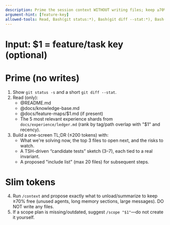 ```yaml
---
description: Prime the session context WITHOUT writing files; keep ≥70% headroom
argument-hint: [feature-key]
allowed-tools: Read, Bash(git status:*), Bash(git diff --stat:*), Bash(git ls-files:*), Bash(git grep -n:*)
---
```

# Input: $1 = feature/task key (optional)

# Prime (no writes)
1) Show `git status -s` and a short `git diff --stat`.
2) Read (only):
   - @README.md
   - @docs/knowledge-base.md
   - @docs/feature-maps/$1.md (if present)
   - The 5 most relevant experience shards from `docs/experience/ledger.md`
     (rank by tag/path overlap with "$1" and recency).
3) Build a one-screen TL;DR (≤200 tokens) with:
   - What we're solving now, the top 3 files to open next, and the risks to watch.
   - A TSH-driven “candidate tests” sketch (3–7), each tied to a real invariant.
   - A proposed "include list" (max 20 files) for subsequent steps.

# Slim tokens
4) Run `/context` and propose exactly what to unload/summarize to keep ≥70% free
   (unused agents, long memory sections, large messages). DO NOT write any files.
5) If a scope plan is missing/outdated, suggest `/scope "$1"`—do not create it yourself.
